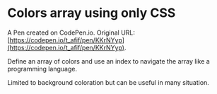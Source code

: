 # Colors array using only CSS

A Pen created on CodePen.io. Original URL: [https://codepen.io/t_afif/pen/KKrNYyp](https://codepen.io/t_afif/pen/KKrNYyp).

Define an array of colors and use an index to navigate the array like a programming language.

Limited to background coloration but can be useful in many situation.